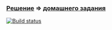 ### [Решение](https://github.com/Mortiferus/AppVo2.1) => [домашнего задания](https://github.com/netology-code/aqa-homeworks/tree/aqa4/api-ci#%D0%B7%D0%B0%D0%B4%D0%B0%D1%87%D0%B0-2---json-schema)

[![Build status](https://ci.appveyor.com/api/projects/status/ejim2h8x837ccuuy?svg=true)](https://ci.appveyor.com/project/Mortiferus/appvo2-1)
